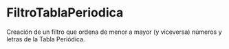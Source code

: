 # FiltroTablaPeriodica
 Creación de un filtro que ordena de menor a mayor (y viceversa) números y letras de la Tabla Periódica.
